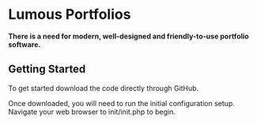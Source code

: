 # Lumous Portfolios
**There is a need for modern, well-designed and friendly-to-use portfolio software.**

## Getting Started
To get started download the code directly through GitHub.

Once downloaded, you will need to run the initial configuration setup.
Navigate your web browser to init/init.php to begin.
